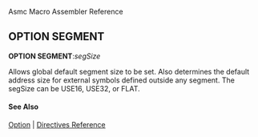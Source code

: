 Asmc Macro Assembler Reference

## OPTION SEGMENT

**OPTION SEGMENT**:_segSize_

Allows global default segment size to be set. Also determines the default address size for external symbols defined outside any segment. The segSize can be USE16, USE32, or FLAT.

#### See Also

[Option](option.md) | [Directives Reference](readme.md)
